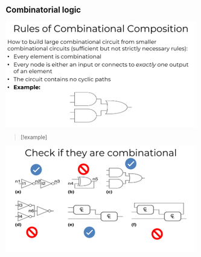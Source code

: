 ## Combinatorial logic

![](../z_images/Pasted%20image%2020241215105548.png)

> [!example]
> 
![](../z_images/Pasted%20image%2020241215105816.png)

